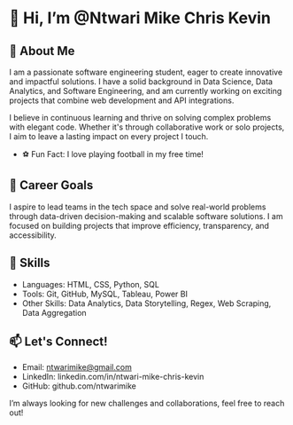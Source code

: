 # 👋 Hi, I’m @Ntwari Mike Chris Kevin
## 🚀 About Me
I am a passionate software engineering student, eager to create innovative and impactful solutions. I have a solid background in Data Science, Data Analytics, 
and Software Engineering, and am currently working on exciting projects that combine web development and API integrations.

I believe in continuous learning and thrive on solving complex problems with elegant code. 
Whether it's through collaborative work or solo projects, I aim to leave a lasting impact on every project I touch.
- ⚽ Fun Fact: I love playing football in my free time!

## 🎯 Career Goals
I aspire to lead teams in the tech space and solve real-world problems through data-driven decision-making and 
scalable software solutions. I am focused on building projects that improve efficiency, transparency, and accessibility. 

## 💼 Skills
- Languages: HTML, CSS, Python, SQL
- Tools: Git, GitHub, MySQL, Tableau, Power BI
- Other Skills:  Data Analytics, Data Storytelling, Regex, Web Scraping, Data Aggregation

## 📫 Let's Connect!
- Email: ntwarimike@gmail.com
- LinkedIn: linkedin.com/in/ntwari-mike-chris-kevin
- GitHub: github.com/ntwarimike

I’m always looking for new challenges and collaborations, feel free to reach out!
